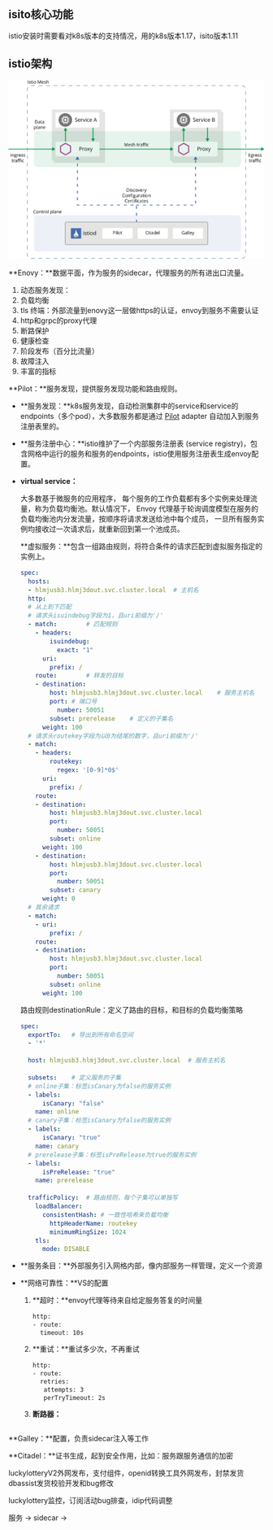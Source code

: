 ## isito核心功能

istio安装时需要看对k8s版本的支持情况，用的k8s版本1.17，isito版本1.11

## istio架构

![arch](pic\arch.svg)

**Enovy：**数据平面，作为服务的sidecar，代理服务的所有进出口流量。

1. 动态服务发现：
2. 负载均衡
3. tls 终端：外部流量到enovy这一层做https的认证，envoy到服务不需要认证
4. http和grpc的proxy代理
5. 断路保护
6. 健康检查
7. 阶段发布（百分比流量）
8. 故障注入
9. 丰富的指标

**Pilot：**服务发现，提供服务发现功能和路由规则。

- **服务发现：**k8s服务发现，自动检测集群中的service和service的endpoints（多个pod），大多数服务都是通过 [Pilot](https://istio.io/zh/docs/reference/glossary/#pilot) adapter 自动加入到服务注册表里的。

- **服务注册中心：**istio维护了一个内部服务注册表 (service registry)，包含网格中运行的服务和服务的endpoints，istio使用服务注册表生成envoy配置。

- **virtual service：**

  大多数基于微服务的应用程序， 每个服务的工作负载都有多个实例来处理流量，称为负载均衡池。默认情况下， Envoy 代理基于轮询调度模型在服务的负载均衡池内分发流量，按顺序将请求发送给池中每个成员， 一旦所有服务实例均接收过一次请求后，就重新回到第一个池成员。

  **虚拟服务：**包含一组路由规则，将符合条件的请求匹配到虚拟服务指定的实例上。

  ```yaml
  spec:
    hosts:
    - hlmjusb3.hlmj3dout.svc.cluster.local	# 主机名
    http:
    # 从上到下匹配
    # 请求头isuindebug字段为1，且uri前缀为'/'
    - match:		# 匹配规则
      - headers:
          isuindebug:
            exact: "1"
        uri:
          prefix: /
      route:		# 转发的目标
      - destination:
          host: hlmjusb3.hlmj3dout.svc.cluster.local	# 服务主机名
          port:	# 端口号
            number: 50051	
          subset: prerelease	# 定义的子集名
        weight: 100
    # 请求头routekey字段为以0为结尾的数字，且uri前缀为'/'
    - match:
      - headers:
          routekey:
            regex: '[0-9]*0$'
        uri:
          prefix: /
      route:
      - destination:
          host: hlmjusb3.hlmj3dout.svc.cluster.local
          port:
            number: 50051
          subset: online
        weight: 100
      - destination:
          host: hlmjusb3.hlmj3dout.svc.cluster.local
          port:
            number: 50051
          subset: canary
        weight: 0
    # 其余请求
    - match:
      - uri:
          prefix: /
      route:
      - destination:
          host: hlmjusb3.hlmj3dout.svc.cluster.local
          port:
            number: 50051
          subset: online
        weight: 100
  ```
  
  路由规则destinationRule：定义了路由的目标，和目标的负载均衡策略
  
  ```yaml
  spec:
    exportTo:	# 导出到所有命名空间
    - '*'
    
    host: hlmjusb3.hlmj3dout.svc.cluster.local	# 服务主机名
    
    subsets:	# 定义服务的子集
    # online子集：标签isCanary为false的服务实例
    - labels:
        isCanary: "false"
      name: online
    # canary子集：标签isCanary为false的服务实例 
    - labels:
        isCanary: "true"
      name: canary
    # prerelease子集：标签isPreRelease为true的服务实例 
    - labels:
        isPreRelease: "true"
      name: prerelease
      
    trafficPolicy:	# 路由规则，每个子集可以单独写
      loadBalancer:
        consistentHash:	# 一致性哈希来负载均衡
          httpHeaderName: routekey
          minimumRingSize: 1024
      tls:
        mode: DISABLE
  ```
  
- **服务条目：**外部服务引入网格内部，像内部服务一样管理，定义一个资源

- **网络可靠性：**VS的配置

  1. **超时：**envoy代理等待来自给定服务答复的时间量

     ```
     http:
     - route:
       timeout: 10s
     ```

  2. **重试：**重试多少次，不再重试

     ```
     http:
     - route:
       retries:
       	attempts: 3
       	perTryTimeout: 2s
     
     ```

  3. **断路器：**

     ```yaml
     
     ```

**Galley：**配置，负责sidecar注入等工作

**Citadel：**证书生成，起到安全作用，比如：服务跟服务通信的加密

luckylotteryV2外网发布，支付组件，openid转换工具外网发布，封禁发货dbassist发货校验开发和bug修改

luckylottery监控，订阅活动bug排查，idip代码调整



服务 -> sidecar -> 
